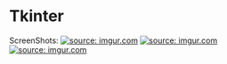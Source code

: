 # Tkinter

ScreenShots:
<a href="https://imgur.com/BBTQj6s"><img src="https://i.imgur.com/BBTQj6s.png" title="source: imgur.com" /></a>
<a href="https://imgur.com/0fYg06k"><img src="https://i.imgur.com/0fYg06k.png" title="source: imgur.com" /></a>
<a href="https://imgur.com/jBo0pDC"><img src="https://i.imgur.com/jBo0pDC.png" title="source: imgur.com" /></a>
